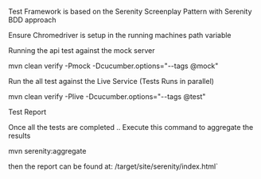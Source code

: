 Test Framework is based on the Serenity Screenplay Pattern with Serenity BDD approach

Ensure Chromedriver is setup in the running machines path variable

Running the api test against the mock server 

mvn clean verify -Pmock -Dcucumber.options="--tags @mock"

Run the all test against the Live Service (Tests Runs in parallel)

mvn clean verify -Plive -Dcucumber.options="--tags @test"

Test Report

Once all the tests are completed .. Execute this command to aggregate the results

mvn serenity:aggregate

then the report can be found at: /target/site/serenity/index.html`


